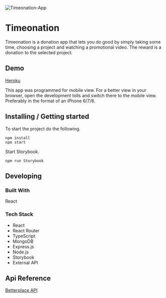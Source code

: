 ![Timeonation-App](https://user-images.githubusercontent.com/82373303/124449267-9084ab00-dd83-11eb-8f0c-8ec27db8bac7.png)

# Timeonation

Timeonation is a donation app that lets you do good by simply taking some time, choosing a project and watching a promotional video. The reward is a donation to the selected project.

## Demo

[Heroku](https://timeonation.herokuapp.com/)
 
This app was programmed for mobile view. For a better view in your browser, open the development tolls and switch there to the mobile view. Preferably in the format of an iPhone 6/7/8.

## Installing / Getting started

To start the project do the following.

```shell
npm install
npm start
```

Start Storybook.

```shell
npm run Storybook
```

## Developing

### Built With

React

### Tech Stack

 - React
 - React Router
 - TypeScript
 - MongoDB
 - Express.js
 - Node.js
 - Storybook
 - External API

## Api Reference

[Betterplace API ](https://github.com/betterplace/betterplace_apidocs)
